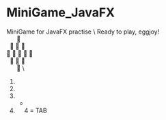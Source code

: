 # MiniGame_JavaFX

MiniGame for JavaFX practise \\
Ready to play, eggjoy! \
&nbsp; &nbsp; &nbsp; :egg: \
&nbsp; :egg: :egg: :egg: \
:egg: :egg: :egg: :egg: :egg: \
&nbsp; :egg: :egg: :egg: \
&nbsp; &nbsp; &nbsp; :egg: \



1. &nbsp;
2. &ensp;
3. -
4. &emsp;
4 = TAB &nbsp;
